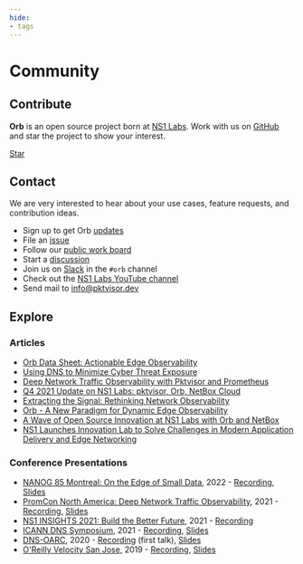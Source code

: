 ```yaml
---
hide:
- tags
---
```


# Community
<script async defer src="https://buttons.github.io/buttons.js"></script>

## Contribute
**Orb** is an open source project born at [NS1 Labs](https://ns1.com/labs). Work with us on [GitHub](https://github.com/ns1labs/orb) and star the project to show your interest.

<a class="github-button" href="https://github.com/ns1labs/orb" data-size="large" aria-label="Star ns1labs/orb on GitHub">Star</a>

## Contact
We are very interested to hear about your use cases, feature requests, and contribution ideas.

* Sign up to get Orb [updates](https://resources.ns1.com/get-orb-updates)
* File an [issue](https://github.com/ns1labs/orb/issues/new)
* Follow our [public work board](https://github.com/ns1labs/orb/projects/1)
* Start a [discussion](https://github.com/ns1labs/orb/discussions)
* Join us on [Slack](https://netdev.chat/) in the `#orb` channel
* Check out the [NS1 Labs YouTube channel](https://www.youtube.com/channel/UCs5FgE5p03tP-8InKVIojdw)
* Send mail to [info@pktvisor.dev](mailto:info@pktvisor.dev)

## Explore
### Articles
* [Orb Data Sheet: Actionable Edge Observability](https://ns1.com/writable/resources/orb-actionable-edge-observability/ns1-ds-orb.pdf)
* [Using DNS to Minimize Cyber Threat Exposure](https://ns1.com/blog/using-dns-to-minimize-cyber-threat-exposure)
* [Deep Network Traffic Observability with Pktvisor and Prometheus](https://ns1.com/blog/deep-network-traffic-observability-pktvisor-prometheus)
* [Q4 2021 Update on NS1 Labs: pktvisor, Orb, NetBox Cloud](https://ns1.com/blog/an-update-on-open-source-innovation-at-ns1-labs)
* [Extracting the Signal: Rethinking Network Observability](https://ns1.com/blog/extracting-the-signal-rethinking-network-observability)
* [Orb - A New Paradigm for Dynamic Edge Observability](https://ns1.com/blog/orb-a-new-paradigm-for-dynamic-edge-observability)
* [A Wave of Open Source Innovation at NS1 Labs with Orb and NetBox](https://ns1.com/blog/a-wave-of-open-source-innovation-at-ns1-labs-with-orb-and-netbox)
* [NS1 Launches Innovation Lab to Solve Challenges in Modern Application Delivery and Edge Networking](https://ns1.com/press/ns1-launches-innovation-lab-to-solve-challenges-in-modern-application-delivery-and-edge-networking)

### Conference Presentations

* [NANOG 85 Montreal: On the Edge of Small Data](https://www.nanog.org/events/nanog-85/nanog-85-agenda/), 2022 - [Recording](https://www.youtube.com/watch?v=iA-Wzo_SdpE), [Slides](https://storage.googleapis.com/site-media-prod/meetings/NANOG85/4485/20220607_Weyrick_On_The_Edge_v1.pdf)
* [PromCon North America: Deep Network Traffic Observability](https://promconna21.sched.com/event/4240ae066bc0fbe9c8c31530af2e5c96), 2021 - [Recording](https://www.youtube.com/watch?v=2yIY0cCJ6Vs), [Slides](https://static.sched.com/hosted_files/promconna21/5c/pktvisor%20PromCon%202021.pdf)
* [NS1 INSIGHTS 2021: Build the Better Future](https://resources.ns1.com/ins1ghts-2021-replay), 2021 - [Recording](https://www.youtube.com/watch?v=cyKaGIFhiGk) 
* [ICANN DNS Symposium](https://www.icann.org/ids), 2021 - [Recording](https://drive.google.com/file/d/14sDxmwvMV1wF_1cBUBv3qj29Hen_thea/view?usp=sharing), [Slides](https://drive.google.com/file/d/1fEydsa-suUbE9fNHo87zY88mOmbeZviU/view)
* [DNS-OARC](https://www.dns-oarc.net/), 2020 - [Recording](https://www.youtube.com/watch?v=PwEOePOvkug) (first talk), [Slides](https://indico.dns-oarc.net/event/34/contributions/783/attachments/774/1328/pktvisor3-OARC-sweyrick.pdf)
* [O'Reilly Velocity San Jose](https://www.oreilly.com/library/view/oreilly-velocity-conference/9781492050582/video325462.html), 2019 - [Recording](https://drive.google.com/file/d/1AjhbUjkXT5saBP6iYIZjoinYsiZ5LDaV/view?usp=sharing), [Slides](https://docs.google.com/presentation/d/e/2PACX-1vR984fhii0Pso97RRjSFgZupknwQqf-XMhGuriT8HPHHiLlB1c4SnDtRnJtX66nxYv2GETk4ex81QiU/pub?start=false&loop=false&delayms=3000)
